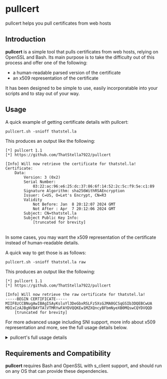 # pullcert
pullcert helps you pull certificates from web hosts

## Introduction
**pullcert** is a simple tool that pulls certificates from web hosts, relying on OpenSSL and Bash. Its main purpose is to take the difficulty out of this process and offer one of the following:
 - a human-readable parsed version of the certificate
 - an x509 representation of the certificate

It has been designed to be simple to use, easily incorporatable into your scripts and to stay out of your way.

## Usage
A quick example of getting certificate details with pullcert:
```shell
pullcert.sh -snioff thatstel.la
```

This produces an output like the following:
```
[*] pullcert 1.1
[*] https://github.com/ThatStella7922/pullcert

[Info] Will now retrieve the certificate for thatstel.la!
Certificate:
    Data:
        Version: 3 (0x2)
        Serial Number:
            03:22:ac:96:e6:25:dc:37:86:6f:14:52:2c:5c:f9:5e:c1:89
        Signature Algorithm: sha256WithRSAEncryption
        Issuer: C=US, O=Let's Encrypt, CN=R3
        Validity
            Not Before: Jan  8 20:12:07 2024 GMT
            Not After : Apr  7 20:12:06 2024 GMT
        Subject: CN=thatstel.la
        Subject Public Key Info:
            [truncated for brevity]
```
<br>
In some cases, you may want the x509 representation of the certificate instead of human-readable details.

A quick way to get those is as follows:
```shell
pullcert.sh -snioff thatstel.la raw
```

This produces an output like the following:
```
[*] pullcert 1.1
[*] https://github.com/ThatStella7922/pullcert

[Info] Will now retrieve the raw certificate for thatstel.la!
-----BEGIN CERTIFICATE-----
MIIF8zCCBNugAwIBAgISAyKsluYl3DeGbxRSLFz5XsGJMA0GCSqGSIb3DQEBCwUA
MDIxCzAJBgNVBAYTAlVTMRYwFAYDVQQKEw1MZXQncyBFbmNyeXB0MQswCQYDVQQD
    [truncated for brevity]
```

For more advanced usage including SNI support, more info about x509 representation and more, see the full usage details below.

<details>
<summary>pullcert's full usage details</summary>

This help is produced when running `pullcert.sh` with the `-h` argument (or no argument).

```
[*] pullcert 1.1
[*] https://github.com/ThatStella7922/pullcert

[?] pullcert helps you pull certificates from web hosts
[?]
[?] Basic example:
[?]  pullcert.sh -snioff thatstel.la
[?]
[?] Valid arguments:
[?]  pullcert.sh [sni arg] [host] [hostname if SNI] [raw]
[?]
[?] Full documentation:
[?] -h or --h    Show this help.
[?] -v or --v    Print the version and exit
[?]
[?] SNI argument
[?] SNI is when multiple SSL hosts are sharing a single IP address.
[?] -snion       Enables SNI support
[?] -snioff      Disables SNI support
[?]
[?] Host argument
[?] This argument should be the host you want to pull the certificate from.
[!] Do not specify the protocol (such as https://), just the host.
[!] Cannot be a subpage like thatstel.la/example, if you want to pull the
[!] certificate for a subpage, enable SNI and use the hostname argument.
[?]
[?] Hostname argument (only needed if SNI is enabled)
[?] This argument lets you specify the correct hostname for the certificate
[?] in the case of the remote server using SNI.
[!] Do not specify the protocol (such as https://), just the hostname.
[!] If you are trying to pull the certificate for a subpage, enable SNI and
[!] pass your subpage address like below:
[!]  pullcert.sh -snion thatstel.la thatstel.la/example
[?]
[?] Raw argument
[?] Retrieves the raw x509 certificate instead of the human-readable data.
[?] To use this argument, simply pass 'raw' as the last argument like below:
[?]  pullcert.sh -snioff thatstel.la raw
[?]  pullcert.sh -snion thatstel.la thatstel.la/example raw
[?]
[?] Silent mode
[?] Will disable all pullcert output except for the raw x509 certificate.
[?] To use it, pass '-silent' as the very first argument. You do not need to
[?] pass the raw argument when using silent mode. Example:
[?]  pullcert.sh -silent -snion thatstel.la thatstel.la/example
```


</details>

## Requirements and Compatibility
**pullcert** requires Bash and OpenSSL with s_client support, and should run on any OS that can provide these dependencies.

